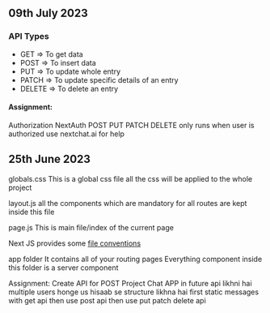 ## 09th July 2023
### API Types
- GET => To get data
- POST => To insert data
- PUT => To update whole entry
- PATCH => To update specific details of an entry
- DELETE => To delete an entry

#### Assignment:
Authorization NextAuth
POST PUT PATCH DELETE only runs when user is authorized
use nextchat.ai for help

## 25th June 2023
globals.css 
This is a global css file
all the css will be applied to the whole project

layout.js
all the components which are mandatory for all routes are kept inside this file

page.js
This is main file/index of the current page

Next JS provides some [file conventions](https://nextjs.org/docs/app/api-reference/file-conventions)

app folder
It contains all of your routing pages
Everything component inside this folder is a server component

Assignment:
Create API for POST
Project Chat APP in future api likhni hai
multiple users honge us hisaab se structure likhna hai
first static messages with get api
then use post api 
then use put patch delete api